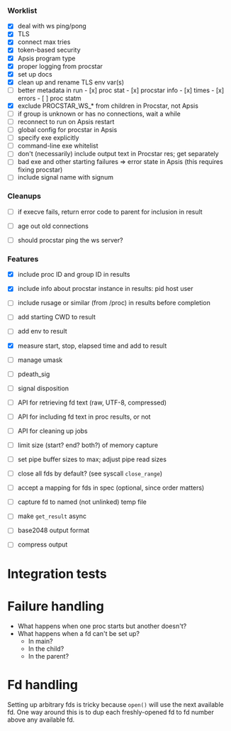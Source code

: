 ### Worklist

- [x] deal with ws ping/pong
- [x] TLS
- [x] connect max tries
- [x] token-based security
- [x] Apsis program type
- [x] proper logging from procstar
- [x] set up docs
- [x] clean up and rename TLS env var(s)
- [ ] better metadata in run
      - [x] proc stat
      - [x] procstar info
      - [x] times
      - [x] errors
      - [ ] proc statm
- [x] exclude PROCSTAR_WS_* from children in Procstar, not Apsis
- [ ] if group is unknown or has no connections, wait a while
- [ ] reconnect to run on Apsis restart
- [ ] global config for procstar in Apsis
- [ ] specify exe explicitly
- [ ] command-line exe whitelist
- [ ] don't (necessarily) include output text in Procstar res; get separately
- [ ] bad exe and other starting failures => error state in Apsis
       (this requires fixing procstar)
- [ ] include signal name with signum

### Cleanups

- [ ] if execve fails, return error code to parent for inclusion in result
- [ ] age out old connections
- [ ] should procstar ping the ws server?


### Features

- [x] include proc ID and group ID in results
- [x] include info about procstar instance in results: pid host user
- [ ] include rusage or similar (from /proc) in results before completion
- [ ] add starting CWD to result
- [ ] add env to result
- [x] measure start, stop, elapsed time and add to result
- [ ] manage umask
- [ ] pdeath_sig
- [ ] signal disposition
- [ ] API for retrieving fd text (raw, UTF-8, compressed)
- [ ] API for including fd text in proc results, or not
- [ ] API for cleaning up jobs
- [ ] limit size (start? end? both?) of memory capture
- [ ] set pipe buffer sizes to max; adjust pipe read sizes
- [ ] close all fds by default?  (see syscall `close_range`)
- [ ] accept a mapping for fds in spec (optional, since order matters)
- [ ] capture fd to named (not unlinked) temp file
- [ ] make `get_result` async
- [ ] base2048 output format
- [ ] compress output


# Integration tests


# Failure handling

- What happens when one proc starts but another doesn't?
- What happens when a fd can't be set up?
  - In main?
  - In the child?
  - In the parent?


# Fd handling

Setting up arbitrary fds is tricky because `open()` will use the next available
fd.  One way around this is to dup each freshly-opened fd to fd number above any
available fd.


